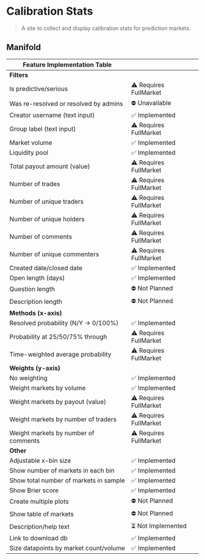 # Calibration Stats

> A site to collect and display calibration stats for prediction markets.

## Manifold

| Feature Implementation Table | |
| --- | --- |
| **Filters** |
| Is predictive/serious | ⚠️ Requires FullMarket |
| Was re-resolved or resolved by admins | ⛔ Unavailable |
| Creator username (text input) | ✅ Implemented |
| Group label (text input) | ⚠️ Requires FullMarket |
| Market volume | ✅ Implemented |
| Liquidity pool | ✅ Implemented |
| Total payout amount (value) | ⚠️ Requires FullMarket |
| Number of trades | ⚠️ Requires FullMarket |
| Number of unique traders | ⚠️ Requires FullMarket |
| Number of unique holders | ⚠️ Requires FullMarket |
| Number of comments | ⚠️ Requires FullMarket |
| Number of unique commenters | ⚠️ Requires FullMarket |
| Created date/closed date | ✅ Implemented |
| Open length (days) | ✅ Implemented |
| Question length | ⛔ Not Planned |
| Description length | ⛔ Not Planned |
| **Methods (x-axis)** |
| Resolved probability (N/Y -> 0/100%) | ✅ Implemented |
| Probability at 25/50/75% through | ⚠️ Requires FullMarket |
| Time-weighted average probability | ⚠️ Requires FullMarket |
| **Weights (y-axis)** |
| No weighting | ✅ Implemented |
| Weight markets by volume | ✅ Implemented |
| Weight markets by payout (value) | ⚠️ Requires FullMarket |
| Weight markets by number of traders | ⚠️ Requires FullMarket |
| Weight markets by number of comments | ⚠️ Requires FullMarket |
| **Other** |
| Adjustable x-bin size | ✅ Implemented |
| Show number of markets in each bin | ✅ Implemented |
| Show total number of markets in sample | ✅ Implemented |
| Show Brier score | ✅ Implemented |
| Create multiple plots | ⛔ Not Planned |
| Show table of markets | ⛔ Not Planned |
| Description/help text | ⏳ Not Implemented |
| Link to download db | ✅ Implemented |
| Size datapoints by market count/volume | ✅ Implemented |
